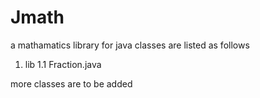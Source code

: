 # Jmath
a mathamatics library for java
classes are listed as follows

1. lib 
  1.1 Fraction.java

more classes are to be added

